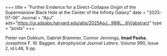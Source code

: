 +++
title = "Further Evidence for a Direct-Collapse Origin of the Supermassive Black Hole at the Center of the Infinity Galaxy"
date = "2025-07-06"
Journal = "ApJ" 
ads="https://ui.adsabs.harvard.edu/abs/2025ApJ...988L...6V/abstract"
type = "posts"
+++

Pieter van Dokkum, Gabriel Brammer, Connor Jennings, **Imad Pasha**, Josephine F. W. Baggen. *Astrophysical Journal Letters*. Volume 990, Issue 2, id.L48, 9 pp.
<!--more-->
